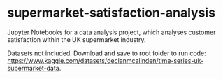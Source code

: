 # supermarket-satisfaction-analysis
Jupyter Notebooks for a data analysis project, which analyses customer satisfaction within the UK supermarket industry. 

Datasets not included. Download and save to root folder to run code: https://www.kaggle.com/datasets/declanmcalinden/time-series-uk-supermarket-data.
